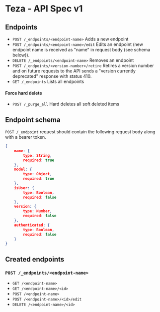 # Teza - API Spec v1

## Endpoints

- `POST /_endpoints/<endpoint-name>`
	Adds a new endpoint
- `POST /_endpoints/<endpoint-name>/edit`
	Edits an endpoint (new endpoint name is received as "name" in request body (see schema below)).
- `DELETE /_endpoints/<endpoint-name>`
	Removes an endpoint
- `POST /_endpoints/<version-number>/retire`
	Retires a version number and on future requests to the API sends a "version currently deprecated" response with status 410.
- `GET /_endpoints`
	Lists all endpoints

#### Force hard delete

- `POST /_purge_all`
   Hard deletes all soft deleted items

## Endpoint schema

`POST /_endpoint` request should contain the following request body along with a bearer token.

```JSON
{
	name: {
		type: String,
		required: true
	},
	model: {
		type: Object,
		required: true
	},
	isUser: {
		type: Boolean,
		required: false
	},
	version: {
		type: Number,
		required: false
	},
	authenticated: {
		type: Boolean,
		required: false
	}
}
```

## Created endpoints

### `POST /_endpoints/<endpoint-name>`

- `GET /<endpoint-name>`
- `GET /<endpoint-name>/<id>`
- `POST /<endpoint-name>`
- `POST /<endpoint-name>/<id>/edit`
- `DELETE /<endpoint-name>/<id>`